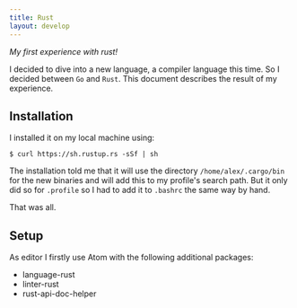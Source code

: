 ```yaml
---
title: Rust
layout: develop
---
```


_My first experience with rust!_

I decided to dive into a new language, a compiler language this time. So I decided between
`Go` and `Rust`. This document describes the result of my experience.


Installation
--------------------------------------------
I installed it on my local machine using:

    $ curl https://sh.rustup.rs -sSf | sh

The installation told me that it will use the directory `/home/alex/.cargo/bin` for
the new binaries and will add this to my profile's search path.
But it only did so for `.profile` so I had to add it to `.bashrc` the same way by hand.

That was all.


Setup
--------------------------------------------
As editor I firstly use Atom with the following additional packages:
- language-rust
- linter-rust
- rust-api-doc-helper
